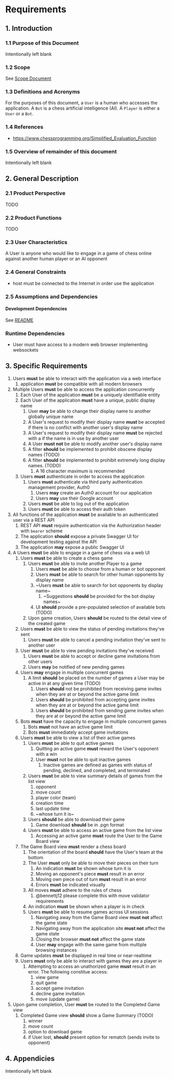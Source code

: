 # Requirements

## 1. Introduction

### 1.1 Purpose of this Document

Intentionally left blank

### 1.2 Scope

See [Scope Document](./scope.md)

### 1.3 Definitions and Acronyms

For the purposes of this document, a `User` is a human who accesses the application. A `Bot` is a chess artificial intelligence (AI). A `Player` is either a `User` or a `Bot`.

### 1.4 References

- https://www.chessprogramming.org/Simplified_Evaluation_Function

### 1.5 Overview of remainder of this document

Intentionally left blank

## 2. General Description

### 2.1 Product Perspective

TODO

### 2.2 Product Functions

TODO

### 2.3 User Characteristics

A User is anyone who would like to engage in a game of chess online against another human player or an AI opponent

### 2.4 General Constraints

- host must be connected to the Internet in order use the application

### 2.5 Assumptions and Dependencies

#### Development Dependencies

See [README](../../README.md)

### Runtime Dependencies

- User must have access to a modern web browser implementing websockets

## 3. Specific Requirements

1. Users **must** be able to interact with the application via a web interface
   1. application **must** be compatible with all modern browsers
2. Multiple Users **must** be able to access the application concurrently
   1. Each User of the application **must** be a uniquely identifiable entity
   2. Each User of the application **must** have a unique, public display name
      1. User **may** be able to change their display name to another globally unique name
      2. A User's request to modify their display name **must** be accepted if there is no conflict with another user's display name
      3. A User's request to modify their display name **must** be rejected with a if the name is in use by another user
      4. A User **must not** be able to modify another user's display name
      5. A filter **should** be implemented to prohibit obscene display names (TODO)
      6. A filter **should** be implemented to prohibit extremely long display names. (TODO)
         1. A 16 character maximum is recommended
   3. Users **must** authenticate in order to access the application
      1. Users **must** authenticate via third party authentication management provider, Auth0
         1. Users **may** create an Auth0 account for our application
         2. Users **may** use their Google account
      2. Users **must** be able to log out of the application 
      3. Users **must** be able to access their auth token
3. All functions of the application **must** be available to an authenticated user via a REST API
   1. REST API **must** require authentication via the Authorization header with `bearer` scheme
   2. The application **should** expose a private Swagger UI for development testing against the API
   3. The application **may** expose a public Swagger UI
4. A Users **must** be able to engage in a game of chess via a web UI
   1. Users **must** be able to create a chess game
      1. Users **must** be able to invite another Player to a game
         1. Users **must** be able to choose from a human or bot opponent
         2. Users **must** be able to search for other human opponents by display name
         3. ~Users **must** be able to search for bot opponents by display name~
            1. ~Suggestions **should** be provided for the bot display names~
         4. UI **should** provide a pre-populated selection of available bots (TODO)
      2. Upon game creation, Users **should** be routed to the detail view of the created game
   2. Users **must** be able to view the status of pending invitations they've sent
      1. Users **must** be able to cancel a pending invitation they've sent to another user
   3. User **must** be able to view pending invitations they've received
      1. Users **must** be able to accept or decline game invitations from other users
      2. Users **may** be notified of new pending games
   4. Users **may** engage in multiple concurrent games
      1. A limit **should** be placed on the number of games a User may be active in at any given time (TODO)
         1. Users **should** not be prohibited from receiving game invites when they are at or beyond the active game limit
         2. Users **should** be prohibited from accepting game invites when they are at or beyond the active game limit
         3. Users **should** be prohibited from sending game invites when they are at or beyond the active game limit
   5. Bots **must** have the capacity to engage in multiple concurrent games
      1. Bots **must** not have an active game limit
      2. Bots **must** immediately accept game invitations
   6. Users **must** be able to view a list of their active games
      1. Users **must** be able to quit active games
         1. Quitting an active game **must** reward the User's opponent with a win
         2. User **must** not be able to quit inactive games
            1. Inactive games are defined as games with status of pending, declined, and completed, and terminated
      2. Users **must** be able to view summary details of games from the list view
         1. opponent
         2. move count
         3. player color (team)
         4. creation time
         5. last update time
         6. ~whose turn it is~
      3. Users **should** be able to download their game
         1. Game download **should** be in .pgn format
      4. Users **must** be able to access an active game from the list view
         1. Accessing an active game **must** route the User to the Game Board view
   7. The Game Board view **must** render a chess board
      1. The orientation of the board **should** have the User's team at the bottom
      2. The User **must** only be able to move their pieces on their turn
         1. An indication **must** be shown whose turn it is
         2. Moving an opponent's piece **must** result in an error
         3. Moving own piece out of turn **must** result in an error
         4. Errors **must** be indicated visually
      3. All moves **must** adhere to the rules of chess
         1. @bennettj12 please complete this with move validator requirements
      4. An indication **must** be shown when a player is in check
      5. Users **must** be able to resume games across UI sessions
         1. Navigating away from the Game Board view **must not** affect the game state
         2. Navigating away from the application site **must not** affect the game state 
         3. Closing the browser **must not** affect the game state
         4. User **may** engage with the same game from multiple browsing instances
   8. Game updates **must** be displayed in real time or near-realtime
   9. Users **must** only be able to interact with games they are a player in
      1.  Attempting to access an unathorized game **must** result in an error. The following constitue access:
          1.  view game
          2.  quit game
          3.  accept game invitation
          4.  decline game invitation
          5.  move (update game)
  1.  Upon game completion, User **must** be routed to the Completed Game view
      1.  Completed Game view **should** show a Game Summary (TODO)
          1.  winner
          2.  move count
          3.  option to download game
          4.  if User lost, **should** present option for rematch (sends invite to opponent)


## 4. Appendicies

Intentionally left blank




